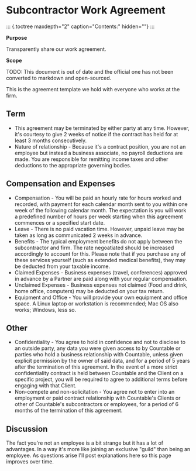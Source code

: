 Subcontractor Work Agreement
============================

::: {.toctree maxdepth="2" caption="Contents:" hidden=""}
:::

**Purpose**

Transparently share our work agreement.

**Scope**

TODO: This document is out of date and the official one has not been
converted to markdown and open-sourced.

This is the agreement template we hold with everyone who works at the
firm.

Term
----

-   This agreement may be terminated by either party at any time.
    However, it\'s courtesy to give 2 weeks of notice if the contract
    has held for at least 3 months consecutively.
-   Nature of relationship - Because it\'s a contract position, you are
    not an employee but instead a business associate, no payroll
    deductions are made. You are responsible for remitting income taxes
    and other deductions to the appropriate governing bodies.

Compensation and Expenses
-------------------------

-   Compensation - You will be paid an hourly rate for hours worked and
    recorded, with payment for each calendar month sent to you within
    one week of the following calendar month. The expectation is you
    will work a predefined number of hours per week starting when this
    agreement commences or a specified start date.
-   Leave - There is no paid vacation time. However, unpaid leave may be
    taken as long as communicated 2 weeks in advance.
-   Benefits - The typical employment benefits do not apply between the
    subcontractor and firm. The rate negoatiated should be increased
    accordingly to account for this. Please note that if you purchase
    any of these services yourself (such as extended medical benefits),
    they may be deducted from your taxable income.
-   Claimed Expenses - Business expenses (travel, conferences) approved
    in advance by a Partner are paid along with your regular
    compensation.
-   Unclaimed Expenses - Business expenses not claimed (Food and drink,
    home office, computers) may be deducted on your tax return.
-   Equipment and Office - You will provide your own equipment and
    office space. A Linux laptop or workstation is recommended; Mac OS
    also works; Windows, less so.

Other
-----

-   Confidentiality - You agree to hold in confidence and not to
    disclose to an outside party, any data you were given access to by
    Countable or parties who hold a business relationship with
    Countable, unless given explicit permission by the owner of said
    data, and for a period of 5 years after the termination of this
    agreement. In the event of a more strict confidentiality contract is
    held between Countable and the Client on a specific project, you
    will be required to agree to additional terms before engaging with
    that Client.
-   Non-compete and non-solicitation - You agree not to enter into an
    employment or paid contract relationship with Countable\'s Clients
    or other of Countable\'s subcontractors or employees, for a period
    of 6 months of the termination of this agreement.

Discussion
----------

The fact you\'re not an employee is a bit strange but it has a lot of
advantages. In a way it\'s more like joining an exclusive \"guild\" than
being an employee. As questions arise I\'ll post explanations here so
this page improves over time.
